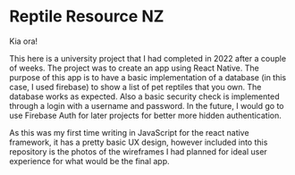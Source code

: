 # Reptile Resource NZ

Kia ora!

This here is a university project that I had completed in 2022 after a couple of weeks. The project was to create an app using React Native. The purpose of this app is to have a basic implementation of a database (in this case, I used firebase) to show a list of pet reptiles that you own. The database works as expected. Also a basic security check is implemented through a login with a username and password. In the future, I would go to use Firebase Auth for later projects for better more hidden authentication. 

As this was my first time writing in JavaScript for the react native framework, it has a pretty basic UX design, however included into this repository is the photos of the wireframes I had planned for ideal user experience for what would be the final app.

